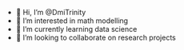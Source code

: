 - 👋 Hi, I’m @DmiTrinity
- 👀 I’m interested in math modelling
- 🌱 I’m currently learning data science
- 💞️ I’m looking to collaborate on research projects


<!---
DmiTrinity/DmiTrinity is a ✨ special ✨ repository because its `README.md` (this file) appears on your GitHub profile.
You can click the Preview link to take a look at your changes.
--->
